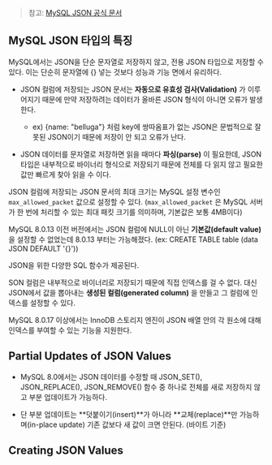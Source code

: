 > 참고: [MySQL JSON 공식 문서](https://dev.mysql.com/doc/refman/8.0/en/json.html)

## MySQL JSON 타입의 특징

MySQL에서는 JSON을 단순 문자열로 저장하지 않고, 전용 JSON 타입으로 저장할 수 있다.
이는 단순히 문자열에 {} 넣는 것보다 성능과 기능 면에서 유리하다.

- JSON 컬럼에 저장되는 JSON 문서는 **자동으로 유효성 검사(Validation)** 가 이루어지기 때문에 만약 저장하려는 데이터가 올바른 JSON 형식이 아니면 오류가 발생한다.
  - ex) {name: "belluga"} 처럼 key에 쌍따옴표가 없는 JSON은 문법적으로 잘못된 JSON이기 때문에 저장이 안 되고 오류가 난다.
  
- JSON 데이터를 문자열로 저장하면 읽을 때마다 **파싱(parse)** 이 필요한데, JSON 타입은 내부적으로 바이너리 형식으로 저장되기 때문에 전체를 다 읽지 않고 필요한 값만 빠르게 찾아 읽을 수 이다.

JSON 컬럼에 저장되는 JSON 문서의 최대 크기는 MySQL 설정 변수인 `max_allowed_packet` 값으로 설정할 수 있다.
(`max_allowed_packet` 은 MySQL 서버가 한 번에 처리할 수 있는 최대 패킷 크기를 의미하며, 기본값은 보통 4MB이다)

MySQL 8.0.13 이전 버전에서는 JSON 컬럼에 NULL이 아닌 **기본값(default value)** 을 설정할 수 없었는데 8.0.13 부터는 가능해졌다. (ex: CREATE TABLE table (data JSON DEFAULT '{}'))

JSON을 위한 다양한 SQL 함수가 제공된다.


SON 컬럼은 내부적으로 바이너리로 저장되기 때문에 직접 인덱스를 걸 수 없다. 
대신 JSON에서 값을 뽑아내는 **생성된 컬럼(generated column)** 을 만들고 그 컬럼에 인덱스를 설정할 수 있다.


MySQL 8.0.17 이상에서는 InnoDB 스토리지 엔진이 JSON 배열 안의 각 원소에 대해 인덱스를 부여할 수 있는 기능을 지원한다.

## Partial Updates of JSON Values

- MySQL 8.0에서는 JSON 데이터를 수정할 때 JSON_SET(), JSON_REPLACE(), JSON_REMOVE() 함수 중 하나로 전체를 새로 저장하지 않고 부분 업데이트가 가능하다.

- 단 부분 업데이트는 **덧붙이기(insert)**가 아니라 **교체(replace)**만 가능하며(in-place update) 기존 값보다 새 값이 크면 안된다. (바이트 기준)


## Creating JSON Values

